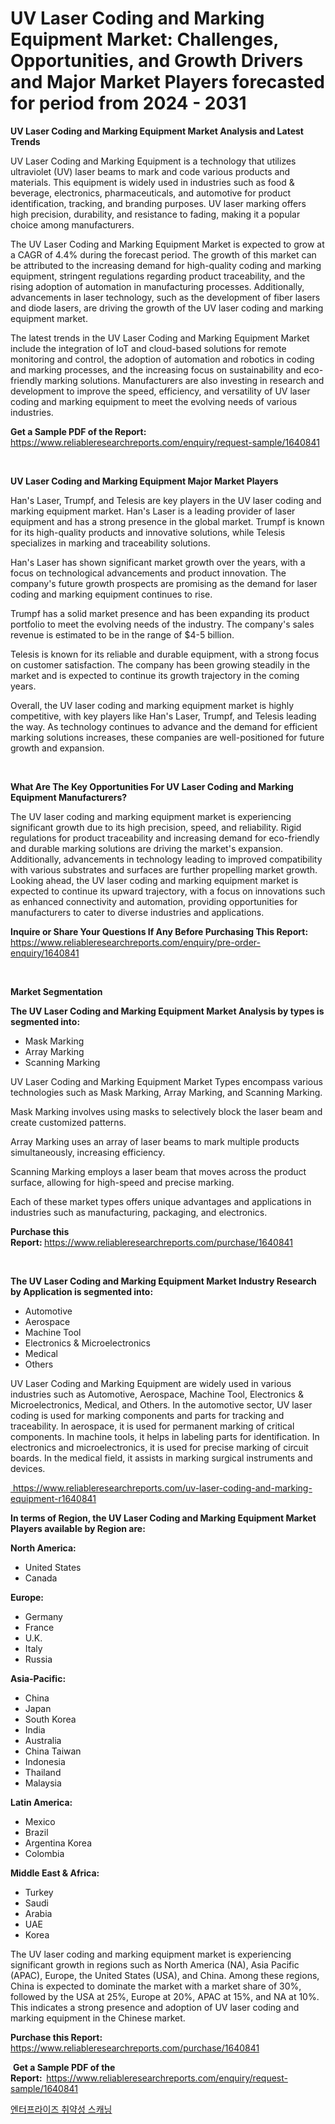 <p><h1>UV Laser Coding and Marking Equipment Market: Challenges, Opportunities, and Growth Drivers and Major Market Players forecasted for period from 2024 - 2031</h1></p><p><strong>UV Laser Coding and Marking Equipment Market Analysis and Latest Trends</strong></p>
<p><p>UV Laser Coding and Marking Equipment is a technology that utilizes ultraviolet (UV) laser beams to mark and code various products and materials. This equipment is widely used in industries such as food & beverage, electronics, pharmaceuticals, and automotive for product identification, tracking, and branding purposes. UV laser marking offers high precision, durability, and resistance to fading, making it a popular choice among manufacturers.</p><p>The UV Laser Coding and Marking Equipment Market is expected to grow at a CAGR of 4.4% during the forecast period. The growth of this market can be attributed to the increasing demand for high-quality coding and marking equipment, stringent regulations regarding product traceability, and the rising adoption of automation in manufacturing processes. Additionally, advancements in laser technology, such as the development of fiber lasers and diode lasers, are driving the growth of the UV laser coding and marking equipment market.</p><p>The latest trends in the UV Laser Coding and Marking Equipment Market include the integration of IoT and cloud-based solutions for remote monitoring and control, the adoption of automation and robotics in coding and marking processes, and the increasing focus on sustainability and eco-friendly marking solutions. Manufacturers are also investing in research and development to improve the speed, efficiency, and versatility of UV laser coding and marking equipment to meet the evolving needs of various industries.</p></p>
<p><strong>Get a Sample PDF of the Report:&nbsp;</strong> <a href="https://www.reliableresearchreports.com/enquiry/request-sample/1640841">https://www.reliableresearchreports.com/enquiry/request-sample/1640841</a></p>
<p>&nbsp;</p>
<p><strong>UV Laser Coding and Marking Equipment Major Market Players</strong></p>
<p><p>Han's Laser, Trumpf, and Telesis are key players in the UV laser coding and marking equipment market. Han's Laser is a leading provider of laser equipment and has a strong presence in the global market. Trumpf is known for its high-quality products and innovative solutions, while Telesis specializes in marking and traceability solutions.</p><p>Han's Laser has shown significant market growth over the years, with a focus on technological advancements and product innovation. The company's future growth prospects are promising as the demand for laser coding and marking equipment continues to rise.</p><p>Trumpf has a solid market presence and has been expanding its product portfolio to meet the evolving needs of the industry. The company's sales revenue is estimated to be in the range of $4-5 billion.</p><p>Telesis is known for its reliable and durable equipment, with a strong focus on customer satisfaction. The company has been growing steadily in the market and is expected to continue its growth trajectory in the coming years.</p><p>Overall, the UV laser coding and marking equipment market is highly competitive, with key players like Han's Laser, Trumpf, and Telesis leading the way. As technology continues to advance and the demand for efficient marking solutions increases, these companies are well-positioned for future growth and expansion.</p></p>
<p>&nbsp;</p>
<p><strong>What Are The Key Opportunities For UV Laser Coding and Marking Equipment Manufacturers?</strong></p>
<p><p>The UV laser coding and marking equipment market is experiencing significant growth due to its high precision, speed, and reliability. Rigid regulations for product traceability and increasing demand for eco-friendly and durable marking solutions are driving the market's expansion. Additionally, advancements in technology leading to improved compatibility with various substrates and surfaces are further propelling market growth. Looking ahead, the UV laser coding and marking equipment market is expected to continue its upward trajectory, with a focus on innovations such as enhanced connectivity and automation, providing opportunities for manufacturers to cater to diverse industries and applications.</p></p>
<p><strong>Inquire or Share Your Questions If Any Before Purchasing This Report:</strong> <a href="https://www.reliableresearchreports.com/enquiry/pre-order-enquiry/1640841">https://www.reliableresearchreports.com/enquiry/pre-order-enquiry/1640841</a></p>
<p>&nbsp;</p>
<p><strong>Market Segmentation</strong></p>
<p><strong>The UV Laser Coding and Marking Equipment Market Analysis by types is segmented into:</strong></p>
<p><ul><li>Mask Marking</li><li>Array Marking</li><li>Scanning Marking</li></ul></p>
<p><p>UV Laser Coding and Marking Equipment Market Types encompass various technologies such as Mask Marking, Array Marking, and Scanning Marking. </p><p>Mask Marking involves using masks to selectively block the laser beam and create customized patterns. </p><p>Array Marking uses an array of laser beams to mark multiple products simultaneously, increasing efficiency. </p><p>Scanning Marking employs a laser beam that moves across the product surface, allowing for high-speed and precise marking. </p><p>Each of these market types offers unique advantages and applications in industries such as manufacturing, packaging, and electronics.</p></p>
<p><strong>Purchase this Report:&nbsp;</strong><a href="https://www.reliableresearchreports.com/purchase/1640841">https://www.reliableresearchreports.com/purchase/1640841</a></p>
<p>&nbsp;</p>
<p><strong>The UV Laser Coding and Marking Equipment Market Industry Research by Application is segmented into:</strong></p>
<p><ul><li>Automotive</li><li>Aerospace</li><li>Machine Tool</li><li>Electronics & Microelectronics</li><li>Medical</li><li>Others</li></ul></p>
<p><p>UV Laser Coding and Marking Equipment are widely used in various industries such as Automotive, Aerospace, Machine Tool, Electronics & Microelectronics, Medical, and Others. In the automotive sector, UV laser coding is used for marking components and parts for tracking and traceability. In aerospace, it is used for permanent marking of critical components. In machine tools, it helps in labeling parts for identification. In electronics and microelectronics, it is used for precise marking of circuit boards. In the medical field, it assists in marking surgical instruments and devices.</p></p>
<p><a href="https://www.reliableresearchreports.com/uv-laser-coding-and-marking-equipment-r1640841">&nbsp;https://www.reliableresearchreports.com/uv-laser-coding-and-marking-equipment-r1640841</a></p>
<p><strong>In terms of Region, the UV Laser Coding and Marking Equipment Market Players available by Region are:</strong></p>
<p>
    <p> <strong> North America: </strong>
        <ul>
            <li>United States</li>
            <li>Canada</li>
        </ul>
        </p> 
    <p> <strong> Europe: </strong>
        <ul>
            <li>Germany</li>
            <li>France</li>
            <li>U.K.</li>
            <li>Italy</li>
            <li>Russia</li>
        </ul>
        </p> 
    <p> <strong> Asia-Pacific: </strong>
        <ul>
            <li>China</li>
            <li>Japan</li>
            <li>South Korea</li>
            <li>India</li>
            <li>Australia</li>
            <li>China Taiwan</li>
            <li>Indonesia</li>
            <li>Thailand</li>
            <li>Malaysia</li>
        </ul>
        </p> 
    <p> <strong> Latin America: </strong>
        <ul>
            <li>Mexico</li>
            <li>Brazil</li>
            <li>Argentina Korea</li>
            <li>Colombia</li>
        </ul>
        </p> 
    <p> <strong> Middle East & Africa: </strong>
        <ul>
            <li>Turkey</li>
            <li>Saudi</li>
            <li>Arabia</li>
            <li>UAE</li>
            <li>Korea</li>
        </ul>
    </p>
    </p>
<p><p>The UV laser coding and marking equipment market is experiencing significant growth in regions such as North America (NA), Asia Pacific (APAC), Europe, the United States (USA), and China. Among these regions, China is expected to dominate the market with a market share of 30%, followed by the USA at 25%, Europe at 20%, APAC at 15%, and NA at 10%. This indicates a strong presence and adoption of UV laser coding and marking equipment in the Chinese market.</p></p>
<p><strong>Purchase this Report: </strong><a href="https://www.reliableresearchreports.com/purchase/1640841">https://www.reliableresearchreports.com/purchase/1640841</a></p>
<p>&nbsp;<strong>Get a Sample PDF of the Report:&nbsp;&nbsp;</strong><a href="https://www.reliableresearchreports.com/enquiry/request-sample/1640841">https://www.reliableresearchreports.com/enquiry/request-sample/1640841</a></p>
<p><strong></strong></p>
<p><p><a href="https://github.com/fernandotryO5lson96765/Market-Research-Report-List-1/blob/main/253088482670.md">엔터프라이즈 취약성 스캐닝</a></p></p>